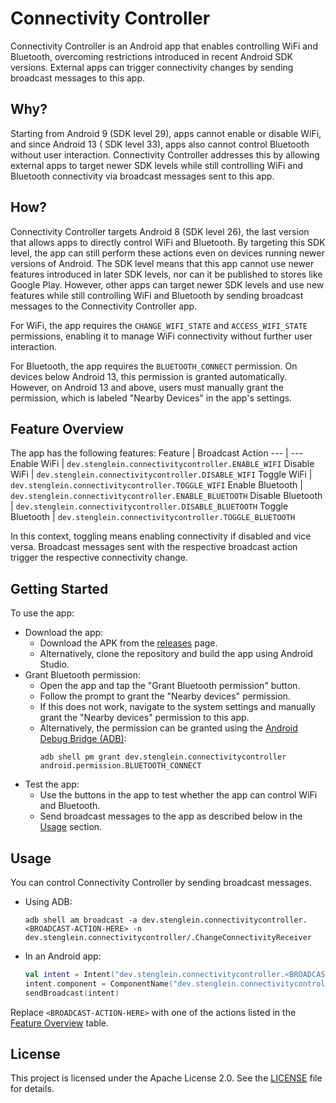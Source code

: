 # Connectivity Controller

Connectivity Controller is an Android app that enables controlling WiFi and Bluetooth, overcoming
restrictions introduced in recent Android SDK versions.
External apps can trigger connectivity changes by sending broadcast messages to this app.

## Why?

Starting from Android 9 (SDK level 29), apps cannot enable or disable WiFi, and since Android 13 (
SDK level 33), apps also cannot control Bluetooth without user interaction.
Connectivity Controller addresses this by allowing external apps to target newer SDK levels while
still controlling WiFi and Bluetooth connectivity via broadcast messages sent to this app.

## How?

Connectivity Controller targets Android 8 (SDK level 26), the last version that allows apps to
directly control WiFi and Bluetooth.
By targeting this SDK level, the app can still perform these actions even on devices running newer
versions of Android.
The SDK level means that this app cannot use newer features introduced in later SDK levels, nor can
it be published to stores like Google Play.
However, other apps can target newer SDK levels and use new features while still controlling WiFi
and Bluetooth by sending broadcast messages to the Connectivity Controller app.

For WiFi, the app requires the `CHANGE_WIFI_STATE` and `ACCESS_WIFI_STATE` permissions, enabling it
to manage WiFi connectivity without further user interaction.

For Bluetooth, the app requires the `BLUETOOTH_CONNECT` permission.
On devices below Android 13, this permission is granted automatically.
However, on Android 13 and above, users must manually grant the permission, which is labeled "Nearby
Devices" in the app's settings.

## Feature Overview

The app has the following features:
Feature | Broadcast Action
--- | ---
Enable WiFi | `dev.stenglein.connectivitycontroller.ENABLE_WIFI`
Disable WiFi | `dev.stenglein.connectivitycontroller.DISABLE_WIFI`
Toggle WiFi | `dev.stenglein.connectivitycontroller.TOGGLE_WIFI`
Enable Bluetooth | `dev.stenglein.connectivitycontroller.ENABLE_BLUETOOTH`
Disable Bluetooth | `dev.stenglein.connectivitycontroller.DISABLE_BLUETOOTH`
Toggle Bluetooth | `dev.stenglein.connectivitycontroller.TOGGLE_BLUETOOTH`

In this context, toggling means enabling connectivity if disabled and vice versa.
Broadcast messages sent with the respective broadcast action trigger the respective connectivity
change.

## Getting Started

To use the app:

- Download the app:
    - Download the APK from
      the [releases](https://github.com/josteng/ConnectivityController/releases)
      page.
    - Alternatively, clone the repository and build the app using Android Studio.
- Grant Bluetooth permission:
    - Open the app and tap the "Grant Bluetooth permission" button.
    - Follow the prompt to grant the "Nearby devices" permission.
    - If this does not work, navigate to the system settings and manually grant the "Nearby devices"
      permission to this app.
    - Alternatively, the permission can be granted using
      the [Android Debug Bridge (ADB)](https://developer.android.com/tools/adb):
      ```shell
      adb shell pm grant dev.stenglein.connectivitycontroller android.permission.BLUETOOTH_CONNECT
      ```
- Test the app:
    - Use the buttons in the app to test whether the app can control WiFi and Bluetooth.
    - Send broadcast messages to the app as described below in the [Usage](#usage) section.

## Usage

You can control Connectivity Controller by sending broadcast messages.

- Using ADB:
  ```shell
  adb shell am broadcast -a dev.stenglein.connectivitycontroller.<BROADCAST-ACTION-HERE> -n dev.stenglein.connectivitycontroller/.ChangeConnectivityReceiver
  ```
- In an Android app:
  ```kotlin
  val intent = Intent("dev.stenglein.connectivitycontroller.<BROADCAST-ACTION-HERE>")
  intent.component = ComponentName("dev.stenglein.connectivitycontroller", "dev.stenglein.connectivitycontroller.ChangeConnectivityReceiver")
  sendBroadcast(intent)
  ```

Replace `<BROADCAST-ACTION-HERE>` with one of the actions listed in
the [Feature Overview](#feature-overview) table.

## License

This project is licensed under the Apache License 2.0. See the [LICENSE](LICENSE) file for details.
